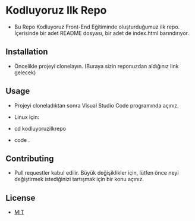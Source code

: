 # Kodluyoruz Ilk Repo

* Bu Repo Kodluyoruz Front-End Eğitiminde oluşturduğumuz ilk repo. İçerisinde bir adet README dosyası, bir adet de index.html barındırıyor.  

## Installation

* Öncelikle projeyi clonelayın. (Buraya sizin reponuzdan aldığınız link gelecek)

## Usage

* Projeyi cloneladıktan sonra Visual Studio Code programında açınız.

* Linux için:

* cd kodluyoruzilkrepo
* code .

## Contributing

* Pull requestler kabul edilir. Büyük değişiklikler için, lütfen önce neyi değiştirmek istediğinizi tartışmak için bir konu açınız.

## License

* [MIT](https://choosealicense.com/licenses/mit/) 


